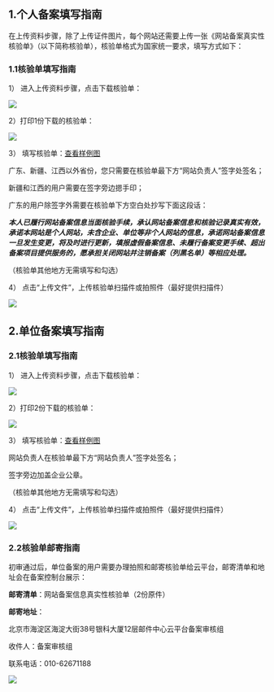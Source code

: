  
## 1.个人备案填写指南

在上传资料步骤，除了上传证件图片，每个网站还需要上传一张《网站备案真实性核验单》（以下简称核验单），核验单格式为国家统一要求，填写方式如下：

### 1.1核验单填写指南

1） 进入上传资料步骤，点击下载核验单：

![](https://mc.qcloudimg.com/static/img/2739c6b3e9efad8d746ce2fe5100f285/image.jpg)


2）打印1份下载的核验单：

![](https://mc.qcloudimg.com/static/img/7c54f6f0d7010ed9a2b9734049d4cdb1/2-3.png)

3） 填写核验单：[查看样例图](https://mc.qcloudimg.com/static/img/dc97b7c5cc43e7a2061c5c8809185c9e/image.jpg)

广东、新疆、江西以外省份，您只需要在核验单最下方“网站负责人”签字处签名；

新疆和江西的用户需要在签字旁边摁手印；

广东的用户除签字外需要在核验单下方空白处抄写下面这段话：

***本人已履行网站备案信息当面核验手续，承认网站备案信息和核验记录真实有效，承诺本网站是个人网站，未含企业、单位等非个人网站的信息，承诺网站备案信息一旦发生变更，将及时进行更新，填报虚假备案信息、未履行备案变更手续、超出备案项目提供服务的，愿承担关闭网站并注销备案（列黑名单）等相应处理。***

（核验单其他地方无需填写和勾选）

4） 点击“上传文件”，上传核验单扫描件或拍照件（最好提供扫描件）

![](https://mc.qcloudimg.com/static/img/fd9b66c63cdceb73c9b89698afff6f7b/image.jpg)


## 2.单位备案填写指南

### 2.1核验单填写指南

1） 进入上传资料步骤，点击下载核验单：

![](https://mc.qcloudimg.com/static/img/de9e8be4722e3c3581ccc330fb42c921/2-1.jpg)

2）打印2份下载的核验单：

![](https://mc.qcloudimg.com/static/img/7c54f6f0d7010ed9a2b9734049d4cdb1/2-3.png)

3） 填写核验单：[查看样例图](https://mc.qcloudimg.com/static/img/0e7f2dbdc1e9e620b27b6f1a09347e50/image.jpg)

网站负责人在核验单最下方“网站负责人”签字处签名；

签字旁边加盖企业公章。

（核验单其他地方无需填写和勾选）

4） 点击“上传文件”，上传核验单扫描件或拍照件（最好提供扫描件）

![](https://mc.qcloudimg.com/static/img/96116d6715529311ab65321f2a84db94/2-2.jpg)




### 2.2核验单邮寄指南

初审通过后，单位备案的用户需要办理拍照和邮寄核验单给云平台，邮寄清单和地址会在备案控制台展示：

**邮寄清单**：网站备案信息真实性核验单（2份原件）

**邮寄地址**：

北京市海淀区海淀大街38号银科大厦12层邮件中心云平台备案审核组

收件人：备案审核组

联系电话：010-62671188

![](https://mc.qcloudimg.com/static/img/1ebd35df99dcc88839d92e4b64f6d857/image.jpg)